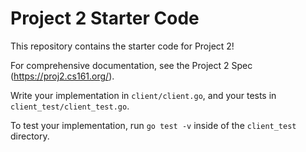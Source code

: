 # Project 2 Starter Code

This repository contains the starter code for Project 2!

For comprehensive documentation, see the Project 2 Spec (https://proj2.cs161.org/).

Write your implementation in `client/client.go`, and your tests in `client_test/client_test.go`.

To test your implementation, run `go test -v` inside of the `client_test` directory.
